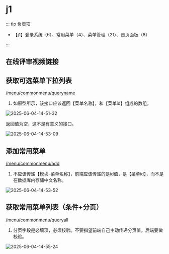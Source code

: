 # j1

::: tip 负责项

- 【j1】登录系统（6）、常用菜单（4）、菜单管理（21）、首页面板（8）

:::

## 在线评审视频链接

## 获取可选菜单下拉列表

[/menu/commonmenu/queryname](https://app.apifox.com/link/project/6386631/apis/api-300975587)

1. 如原型所示，该接口应该返回【菜单名称】，和【菜单id】组成的数组。

![2025-06-04-14-51-32](https://s2.loli.net/2025/06/04/cKvQJl5VdrseGYu.png)

返回值为空，这不是有意义的接口。

![2025-06-04-14-53-09](https://s2.loli.net/2025/06/04/hsmO23nXwWygKcM.png)

## 添加常用菜单

[/menu/commonmenu/add](https://app.apifox.com/link/project/6386631/apis/api-300975585)

1. 不应该传递【模块-菜单名称】，前端应该传递的是id值，是【菜单id】，而不是在数据库内存储中文名称。

![2025-06-04-14-53-52](https://s2.loli.net/2025/06/04/4i5kh3nQ7UAEIjt.png)

## 获取常用菜单列表（条件+分页）

[/menu/commonmenu/queryall](https://app.apifox.com/link/project/6386631/apis/api-300975586)

1. 分页字段是必填项，必须校验。不要指望前端自己主动传递分页值。后端要做校验。

![2025-06-04-14-55-24](https://s2.loli.net/2025/06/04/vd5k6wQ3osmjxaH.png)
